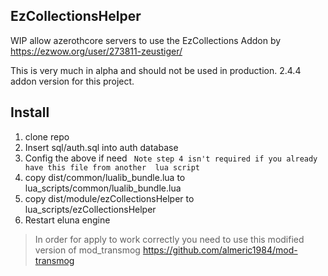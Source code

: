## EzCollectionsHelper
WIP allow azerothcore servers to use the EzCollections Addon by https://ezwow.org/user/273811-zeustiger/ 

This is very much in alpha and should not be used in production. 2.4.4 addon version for this project.

## Install
1) clone repo
2) Insert sql/auth.sql into auth database
3) Config the above if need
``` Note step 4 isn't required if you already have this file from another  lua script```
4) copy dist/common/lualib_bundle.lua to lua_scripts/common/lualib_bundle.lua
5) copy dist/module/ezCollectionsHelper to lua_scripts/ezCollectionsHelper
6) Restart eluna engine

> In order for apply to work correctly you need to use this modified version of mod_transmog https://github.com/almeric1984/mod-transmog